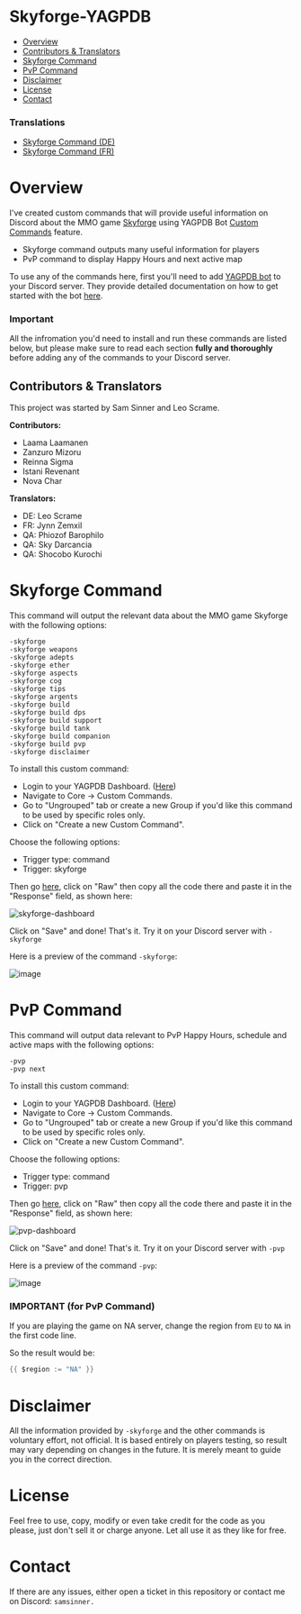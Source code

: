 # Skyforge-YAGPDB
- [Overview](#overview)
- [Contributors & Translators](#contributors--translators)
- [Skyforge Command](#skyforge-command)
- [PvP Command](#pvp-command)
- [Disclaimer](#disclaimer)
- [License](#license)
- [Contact](#contact)

### Translations
- [Skyforge Command (DE)](https://github.com/Samillion/skyforge-yagpdb/tree/main/translations#skyforge-de-command)
- [Skyforge Command (FR)](https://github.com/Samillion/skyforge-yagpdb/tree/main/translations#skyforge-fr-command)

# Overview
I've created custom commands that will provide useful information on Discord about the MMO game [Skyforge](https://sf.my.games/en) using YAGPDB Bot [Custom Commands](https://docs.yagpdb.xyz/commands/custom-commands) feature.

- Skyforge command outputs many useful information for players
- PvP command to display Happy Hours and next active map

To use any of the commands here, first you'll need to add [YAGPDB bot](https://yagpdb.xyz/) to your Discord server. They provide detailed documentation on how to get started with the bot [here](https://docs.yagpdb.xyz/getting-started).

### Important
All the infromation you'd need to install and run these commands are listed below, but please make sure to read each section **fully and thoroughly** before adding any of the commands to your Discord server.

## Contributors & Translators
This project was started by Sam Sinner and Leo Scrame.

**Contributors:**
- Laama Laamanen
- Zanzuro Mizoru
- Reinna Sigma
- Istani Revenant
- Nova Char

**Translators:**
- DE: Leo Scrame
- FR: Jynn Zemxil
- QA: Phiozof Barophilo
- QA: Sky Darcancia
- QA: Shocobo Kurochi

# Skyforge Command
This command will output the relevant data about the MMO game Skyforge with the following options:
```
-skyforge
-skyforge weapons
-skyforge adepts
-skyforge ether
-skyforge aspects
-skyforge cog
-skyforge tips
-skyforge argents
-skyforge build
-skyforge build dps
-skyforge build support
-skyforge build tank
-skyforge build companion
-skyforge build pvp
-skyforge disclaimer
```

To install this custom command:
- Login to your YAGPDB Dashboard. ([Here](https://yagpdb.xyz/manage))
- Navigate to Core -> Custom Commands.
- Go to "Ungrouped" tab or create a new Group if you'd like this command to be used by specific roles only.
- Click on "Create a new Custom Command".

Choose the following options:
- Trigger type: command
- Trigger: skyforge

Then go [here](https://github.com/Samillion/skyforge-yagpdb/blob/main/skyforge-command.go), click on "Raw" then copy all the code there and paste it in the "Response" field, as shown here:

![skyforge-dashboard](https://i.imgur.com/HXHfqQE.jpeg)

Click on "Save" and done! That's it. Try it on your Discord server with `-skyforge`

Here is a preview of the command `-skyforge`:

![image](https://github.com/Samillion/skyforge-yagpdb/assets/17427046/390399fa-490a-4532-9a39-deac233d4458)

# PvP Command
This command will output data relevant to PvP Happy Hours, schedule and active maps with the following options:
```
-pvp
-pvp next
```

To install this custom command:
- Login to your YAGPDB Dashboard. ([Here](https://yagpdb.xyz/manage))
- Navigate to Core -> Custom Commands.
- Go to "Ungrouped" tab or create a new Group if you'd like this command to be used by specific roles only.
- Click on "Create a new Custom Command".

Choose the following options:
- Trigger type: command
- Trigger: pvp

Then go [here](https://github.com/Samillion/skyforge-yagpdb/blob/main/pvp-command.go), click on "Raw" then copy all the code there and paste it in the "Response" field, as shown here:

![pvp-dashboard](https://i.imgur.com/l9LilzK.jpeg)

Click on "Save" and done! That's it. Try it on your Discord server with `-pvp`

Here is a preview of the command `-pvp`:

![image](https://github.com/Samillion/skyforge-yagpdb/assets/17427046/f0d61e79-e39c-46e5-8f99-3e0b4bd07c91)

### IMPORTANT (for PvP Command)
If you are playing the game on NA server, change the region from `EU` to `NA` in the first code line.

So the result would be:
```go
{{ $region := "NA" }}
```

# Disclaimer
All the information provided by `-skyforge` and the other commands is voluntary effort, not official. It is based entirely on players testing, so result may vary depending on changes in the future. It is merely meant to guide you in the correct direction.

# License
Feel free to use, copy, modify or even take credit for the code as you please, just don't sell it or charge anyone. Let all use it as they like for free.

# Contact
If there are any issues, either open a ticket in this repository or contact me on Discord: `samsinner.`
